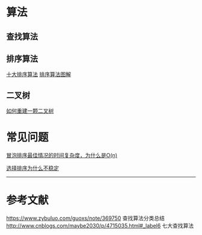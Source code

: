 # 算法
## 查找算法

## 排序算法
[十大排序算法](https://www.cnblogs.com/onepixel/p/7674659.html)
[排序算法图解](https://blog.csdn.net/love_Aym/article/details/80662137)
## 二叉树
[如何重建一颗二叉树](https://zhuanlan.zhihu.com/p/26418233)
# 常见问题
[冒泡排序最佳情况的时间复杂度，为什么是O(n)](https://blog.csdn.net/spaceyqy/article/details/39392593)

[选择排序为什么不稳定](https://www.zhihu.com/question/20926405)

---
# 参考文献
https://www.zybuluo.com/guoxs/note/369750 查找算法分类总结
http://www.cnblogs.com/maybe2030/p/4715035.html#_label6 七大查找算法
